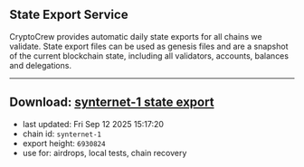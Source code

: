 ## State Export Service
CryptoCrew provides automatic daily state exports for all chains we validate. State export files can be used as genesis files and are a snapshot of the current blockchain state, including all validators, accounts, balances and delegations.

---
**Download: [synternet-1 state export](https://dl-eu2.ccvalidators.com/SERVICE/synternet/synternet-1_export_6930824.json)**
---

- last updated: Fri Sep 12 2025 15:17:20
- chain id: `synternet-1`
- export height: `6930824`
- use for: airdrops, local tests, chain recovery
